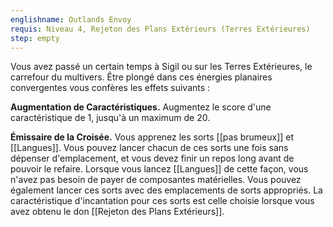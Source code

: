 ```yaml
---
englishname: Outlands Envoy
requis: Niveau 4, Rejeton des Plans Extérieurs (Terres Extérieures)
step: empty
---
```

Vous avez passé un certain temps à Sigil ou sur les Terres Extérieures, le carrefour du multivers. Être plongé dans ces énergies planaires convergentes vous confères les effets suivants :

**Augmentation de Caractéristiques.** Augmentez le score d'une caractéristique de 1, jusqu'à un maximum de 20.

**Émissaire de la Croisée.** Vous apprenez les sorts [[pas brumeux]] et [[Langues]]. Vous pouvez lancer chacun de ces sorts une fois sans dépenser d'emplacement, et vous devez finir un repos long avant de pouvoir le refaire. Lorsque vous lancez [[Langues]] de cette façon, vous n'avez pas besoin de payer de composantes matérielles. Vous pouvez également lancer ces sorts avec des emplacements de sorts appropriés. La caractéristique d'incantation pour ces sorts est celle choisie lorsque vous avez obtenu le don [[Rejeton des Plans Extérieurs]].
